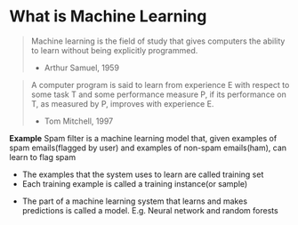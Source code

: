 
# What is Machine Learning
> Machine learning is the field of study that gives computers the ability to learn without being explicitly programmed.
> - Arthur Samuel, 1959

> A computer program is said to learn from experience E with respect to some task T and some performance measure P, if its performance on T, as measured by P, improves with experience E.
> - Tom Mitchell, 1997

**Example**
Spam filter is a machine learning model that, given examples of spam emails(flagged by user) and examples of non-spam emails(ham), can learn to flag spam

- The examples that the system uses to learn are called training set
- Each training example is called a training instance(or sample)

* The part of a machine learning system that learns and makes predictions is called a model.
  E.g. Neural network and random forests 